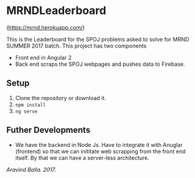# MRNDLeaderboard

(https://mrnd.herokuapp.com/)

This is the Leaderboard for the SPOJ problems asked to solve for MRND SUMMER 2017 batch. This project has two components
- Front end in Angular 2
- Back end scraps the SPOJ webpages and pushes data to Firebase.

## Setup
1. Clone the repository or download it.
2. ```npm install```
3. ```ng serve```

## Futher Developments
- We have the backend in Node Js. Have to integrate it with Anuglar (frontend) so that we can inititate web scrapping from the front end itself. By that we can have a server-less architecture.

_Aravind Balla. 2017._
